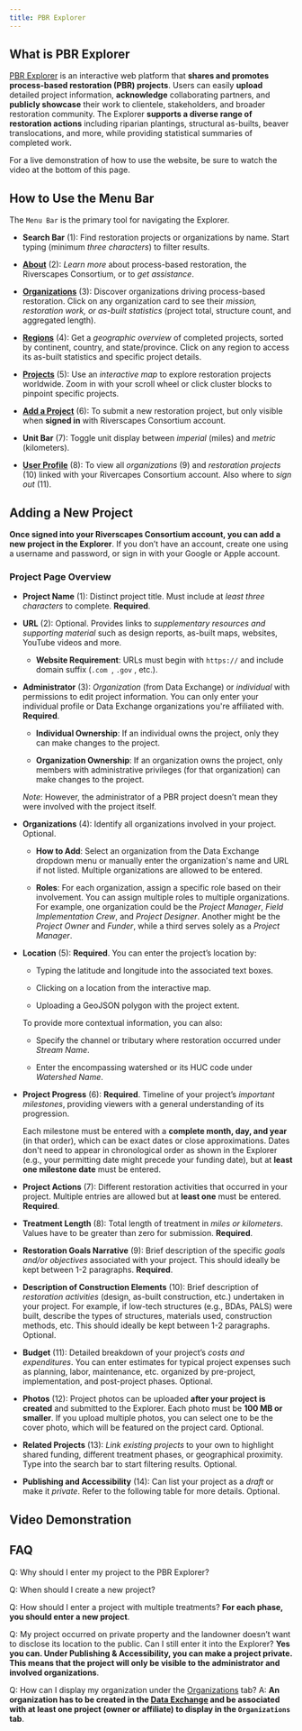 ```yaml
---
title: PBR Explorer
---
```


## What is PBR Explorer

[PBR Explorer](https://pbr.riverscapes.net/) is an interactive web platform that **shares and promotes process-based restoration (PBR) projects**. Users can easily **upload** detailed project information, **acknowledge** collaborating partners, and **publicly showcase** their work to clientele, stakeholders, and broader restoration community. The Explorer **supports a diverse range of restoration actions** including riparian plantings, structural as-builts, beaver translocations, and more, while providing statistical summaries of completed work. 

For a live demonstration of how to use the website, be sure to watch the video at the bottom of this page.

## How to Use the Menu Bar
The `Menu Bar` is the primary tool for navigating the Explorer.

 - **Search Bar** (1): Find restoration projects or organizations by name. Start typing (minimum *three characters*) to filter results.
 
 - [**About**](https://pbr.riverscapes.net/about) (2): *Learn more* about process-based restoration, the Riverscapes Consortium, or to *get assistance*.
 
 - [**Organizations**](https://pbr.riverscapes.net/organizations) (3): Discover organizations driving process-based restoration. Click on any organization card to see their *mission, restoration work, or as-built statistics* (project total, structure count, and aggregated length).
 
 - [**Regions**](https://pbr.riverscapes.net/regions) (4): Get a *geographic overview* of completed projects, sorted by continent, country, and state/province. Click on any region to access its as-built statistics and specific project details.
 
 - [**Projects**](https://pbr.riverscapes.net/projects) (5): Use an *interactive map* to explore restoration projects worldwide. Zoom in with your scroll wheel or click cluster blocks to pinpoint specific projects.
 
 - [**Add a Project**](https://pbr.riverscapes.net/add-project) (6): To submit a new restoration project, but only visible when **signed in** with Riverscapes Consortium account.    
 
 - **Unit Bar** (7): Toggle unit display between *imperial* (miles) and *metric* (kilometers). 
 
 - [**User Profile**](https://pbr.riverscapes.net/profile) (8): To view all *organizations* (9) and *restoration projects* (10) linked with your Rivercapes Consortium account. Also where to *sign out* (11).
 

## Adding a New Project

**Once signed into your Riverscapes Consortium account, you can add a new project in the Explorer**. If you don’t have an account, create one using a username and password, or sign in with your Google or Apple account. 

### Project Page Overview 

 - **Project Name** (1): Distinct project title. Must include at *least three characters* to complete. **Required**. 

 - **URL** (2): Optional. Provides links to *supplementary resources and supporting material* such as design reports, as-built maps, websites, YouTube videos and more.
   - **Website Requirement**: URLs must begin with `https://` and include domain suffix (`.com `, `.gov` , etc.). 

 - **Administrator** (3): *Organization* (from Data Exchange) or *individual* with permissions to edit project information. You can only enter your individual profile or Data Exchange organizations you're affiliated with. **Required**. 

   - **Individual Ownership**: If an individual owns the project, only they can make changes to the project. 

   - **Organization Ownership**: If an organization owns the project, only members with administrative privileges (for that organization) can make changes to the project.   

   *Note*: However, the administrator of a PBR project doesn’t mean they were involved with the project itself.

 - **Organizations** (4): Identify all organizations involved in your project. Optional. 

   - **How to Add**: Select an organization from the Data Exchange dropdown menu or manually enter the organization's name and URL if not listed.  Multiple organizations are allowed to be entered. 

   - **Roles**: For each organization, assign a specific role based on their involvement. You can assign multiple roles to multiple organizations. For example, one organization could be the *Project Manager*, *Field Implementation Crew*, and *Project Designer*. Another might be the *Project Owner* and *Funder*, while a third serves solely as a *Project Manager*. 

 - **Location** (5): **Required**. You can enter the project’s location by: 

   - Typing the latitude and longitude into the associated text boxes.  

   - Clicking on a location from the interactive map.

   - Uploading a GeoJSON polygon with the project extent. 

   To provide more contextual information, you can also: 

   - Specify the channel or tributary where restoration occurred under *Stream Name*.
 
   - Enter the encompassing watershed or its HUC code under *Watershed Name*. 

  - **Project Progress** (6): **Required**. Timeline of your project’s *important milestones*, providing viewers with a general understanding of its progression. 

    Each milestone must be entered with a **complete month, day, and year** (in that order), which can be exact dates or close approximations. Dates don't need to appear in chronological order as shown in the Explorer (e.g., your permitting date might precede your funding date), but at **least one milestone date** must be entered. 
 
  - **Project Actions** (7): Different restoration activities that occurred in your project. Multiple entries are allowed but at **least one** must be entered. **Required**. 

  - **Treatment Length** (8): Total length of treatment in *miles or kilometers*. Values have to be greater than zero for submission. **Required**. 

  - **Restoration Goals Narrative** (9): Brief description of the specific *goals and/or objectives* associated with your project. This should ideally be kept between 1-2 paragraphs. **Required**. 

  - **Description of Construction Elements** (10): Brief description of *restoration activities* (design, as-built construction, etc.) undertaken in your project. For example, if low-tech structures (e.g., BDAs, PALS) were built, describe the types of structures, materials used, construction methods, etc. This should ideally be kept between 1-2 paragraphs. Optional.  
  - **Budget** (11): Detailed breakdown of your project’s *costs and expenditures*. You can enter estimates for typical project expenses such as planning, labor, maintenance, etc. organized by pre-project, implementation, and post-project phases. Optional. 

  - **Photos** (12): Project photos can be uploaded **after your project is created** and submitted to the Explorer. Each photo must be **100 MB or smaller**. If you upload multiple photos, you can select one to be the cover photo, which will be featured on the project card. Optional. 

  - **Related Projects** (13): *Link existing projects* to your own to highlight shared funding, different treatment phases, or geographical proximity. Type into the search bar to start filtering results. Optional. 

  - **Publishing and Accessibility** (14): Can list your project as a *draft* or make it *private*. Refer to the following table for more details. Optional. 

## Video Demonstration

## FAQ

Q: Why should I enter my project to the PBR Explorer?

Q: When should I create a new project?  

Q: How should I enter a project with multiple treatments? **For each phase, you should enter a new project**. 

Q: My project occurred on private property and the landowner doesn’t want to disclose its location to the public. Can I still enter it into the Explorer? **Yes you can. Under Publishing & Accessibility, you can make a project private. This means that the project will only be visible to the administrator and involved organizations**.  

Q: How can I display my organization under the [Organizations](https://pbr.riverscapes.net/organizations) tab? 
A: **An organization has to be created in the [Data Exchange](https://data.riverscapes.net/) and be associated with at least one project (owner or affiliate) to display in the `Organizations` tab**.  
